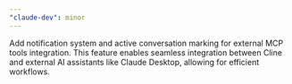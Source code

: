 ```yaml
---
"claude-dev": minor
---
```


Add notification system and active conversation marking for external MCP tools integration. This feature enables seamless integration between Cline and external AI assistants like Claude Desktop, allowing for efficient workflows.